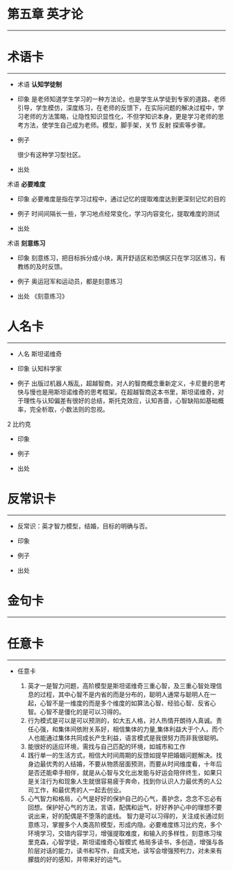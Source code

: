 # 第五章 英才论
---

# 术语卡
---
- 术语
 **认知学徒制**  

- 印象
 是老师知道学生学习的一种方法论，也是学生从学徒到专家的道路，老师引导，学生模仿，深度练习，在老师的反馈下，在实际问题的解决过程中，学习老师的方法策略，让隐性知识显性化，不但学知识本身，更是学习老师的思考方法，使学生自己成为老师。模型，脚手架，关节 反射 探索等步骤。
    

- 例子

    很少有这种学习型社区。
- 出处

 

术语 **必要难度**

- 印象 必要难度是指在学习过程中，通过记忆的提取难度达到更深刻记忆的目的

- 例子 时间间隔长一些，学习地点经常变化，学习内容变化，提取难度的测试

- 出处 

术语 **刻意练习**

- 印象 刻意练习，把目标拆分成小块，离开舒适区和恐惧区只在学习区练习，有教练的及时反馈。

- 例子 奥运冠军和运动员，都是刻意练习

- 出处 《刻意练习》
 
# 人名卡
---
- 人名 斯坦诺维奇

    
 
- 印象 认知科学家

   

- 例子 出版过机器人叛乱，超越智商，对人的智商概念重新定义，卡尼曼的思考快与慢也是用斯坦诺维奇的思考框架。在超越智商这本书里，斯坦诺维奇，对于理性与认知偏差有很好的总结，斯托克效应，认知吝啬，心智缺陷如基础概率，完全析取，小数法则的忽视。
 


2  比约克

- 印象 

    

- 例子 
 
    

- 出处 

 


 

 



  

# 反常识卡

---

- 反常识：英才智力模型，结婚，目标的明确与否。

    

- 印象 

    

- 例子

    

- 出处

    

# 金句卡

---

   
# 任意卡
---
  
- 任意卡

   1. 英才一是智力问题，高阶模型是斯坦诺维奇三重心智，及三重心智处理信息的过程，其中心智不是内省的而是分布的，聪明人通常与聪明人在一起，心智不是一维度的而是多个维度的如算法心智、经验心智、反省心智。心智不是僵化的是可以习得的。
   2. 行为模式是可以是可以预测的，如大五人格，对人热情开朗待人真诚。责任心强，和集体间依附关系好，相信集体的力量,集体利益大于个人，而个人也能通过集体共同成长产生利益，语言模式是我很努力而非我很聪明。
   3. 能很好的适应环境，需找与自己匹配的环境，如城市和工作
   4. 践行单一的生活方式，相信大时间周期的反馈如提早把婚姻问题解决。找身边最优秀的人结婚，不要从物质层面预测，而要从时间维度看，十年后是否还能牵手相伴，就是从心智与文化出发能与好运会陪伴终生，如果只是关注行为和现象人生就很容易疲于奔命，找到你认识人力最优秀的人公司工作，和最优秀的人一起去创业。
   5. 心气智力和格局，心气是好好的保护自己的心气，善护念，念念不忘必有回想。保护好心气的方法，言语，配偶和运气，好好养护心中的理想不要说出来，好的配偶是不堕落的底线。
   智力是可以习得的，关注成长通过刻意练习，掌握多个人类高阶模型，形成内隐。必要难度练习比约克，多个环境学习，交错内容学习，增强提取难度，和输入的多样性，刻意练习埃里克森，心智学徒，斯坦诺维奇心智模式
   格局多读书，多创造，增强与各阶层对话的能力，读书和写作，自成天地，读写会增强预判力，对未来有朦胧的好的感知，并带来好的运气。


 
 